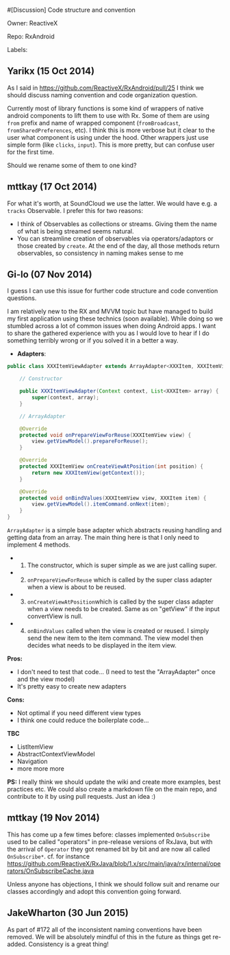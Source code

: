 #[Discussion] Code structure and convention

Owner: ReactiveX

Repo: RxAndroid

Labels: 

## Yarikx (15 Oct 2014)

As I said in https://github.com/ReactiveX/RxAndroid/pull/25 I think we should discuss naming convention and code organization question.

Currently most of library functions is some kind of wrappers of native android components to lift them to use with Rx.
Some of them are using `from` prefix and name of wrapped component (`fromBroadcast`, `fromSharedPreferences`, etc). I think this is more verbose but it clear to the user what component is using under the hood.
Other wrappers just use simple form (like `clicks`, `input`). This is more pretty, but can confuse user for the first time.

Should we rename some of them to one kind?


## mttkay (17 Oct 2014)

For what it's worth, at SoundCloud we use the latter. We would have e.g. a `tracks` Observable. I prefer this for two reasons:
- I think of Observables as collections or streams. Giving them the name of what is being streamed seems natural.
- You can streamline creation of observables via operators/adaptors or those created by `create`. At the end of the day, all those methods return observables, so consistency in naming makes sense to me


## Gi-lo (07 Nov 2014)

I guess I can use this issue for further code structure and code convention questions.

I am relatively new to the RX and MVVM topic but have managed to build my first application using these technics (soon available). While doing so we stumbled across a lot of common issues when doing Android apps. I want to share the gathered experience with you as I would love to hear if I do something terribly wrong or if you solved it in a better a way.
- **Adapters**:

``` java
public class XXXItemViewAdapter extends ArrayAdapter<XXXItem, XXXItemView> {

    // Constructor

    public XXXItemViewAdapter(Context context, List<XXXItem> array) {
        super(context, array);
    }

    // ArrayAdapter

    @Override
    protected void onPrepareViewForReuse(XXXItemView view) {
        view.getViewModel().prepareForReuse();
    }

    @Override
    protected XXXItemView onCreateViewAtPosition(int position) {
        return new XXXItemView(getContext());
    }

    @Override
    protected void onBindValues(XXXItemView view, XXXItem item) {
        view.getViewModel().itemCommand.onNext(item);
    }
}
```

`ArrayAdapter` is a simple base adapter which abstracts reusing handling and getting data from an array. The main thing here is that I only need to implement 4 methods.
- 1. The constructor, which is super simple as we are just calling super.
- 2. `onPrepareViewForReuse` which is called by the super class adapter when a view is about to be reused.
- 3. `onCreateViewAtPosition`which is called by the super class adapter when a view needs to be created. Same as on "getView" if the input convertView is null.
- 4. `onBindValues` called when the view is created or reused. I simply send the new item to the item command. The view model then decides what needs to be displayed in the item view.

**Pros:**
- I don't need to test that code... (I need to test the "ArrayAdapter" once and the view model)
- It's pretty easy to create new adapters

**Cons:**
- Not optimal if you need different view types
- I think one could reduce the boilerplate code...

**TBC**
- ListItemView
- AbstractContextViewModel
- Navigation
- more more more

**PS:**
I really think we should update the wiki and create more examples, best practices etc. We could also create a markdown file on the main repo, and contribute to it by using pull requests. Just an idea :)


## mttkay (19 Nov 2014)

This has come up a few times before: classes implemented `OnSubscribe` used to be called "operators" in pre-release versions of RxJava, but with the arrival of `Operator` they got renamed bit by bit and are now all called `OnSubscribe*`. cf. for instance https://github.com/ReactiveX/RxJava/blob/1.x/src/main/java/rx/internal/operators/OnSubscribeCache.java

Unless anyone has objections, I think we should follow suit and rename our classes accordingly and adopt this convention going forward.


## JakeWharton (30 Jun 2015)

As part of #172 all of the inconsistent naming conventions have been removed. We will be absolutely mindful of this in the future as things get re-added. Consistency is a great thing!


